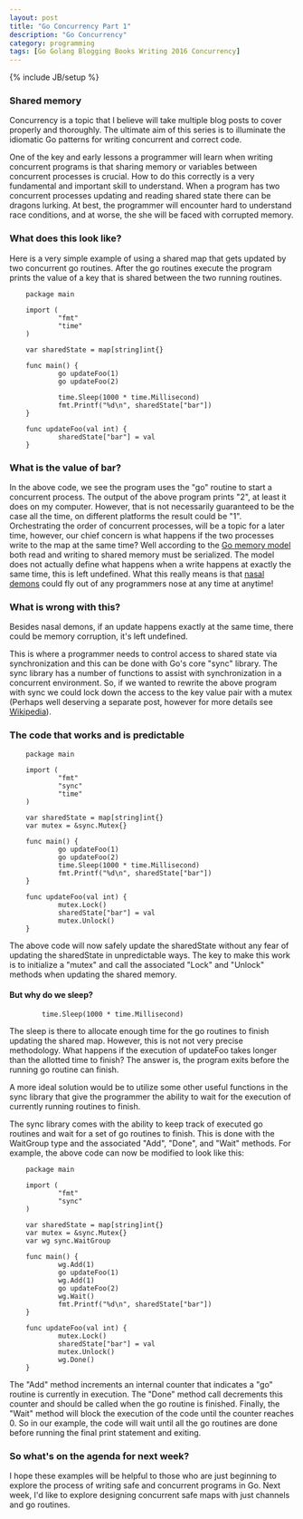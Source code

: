 ```yaml
---
layout: post
title: "Go Concurrency Part 1"
description: "Go Concurrency"
category: programming
tags: [Go Golang Blogging Books Writing 2016 Concurrency]
---
```

{% include JB/setup %}
### Shared memory

Concurrency is a topic that I believe will take multiple blog posts to cover
properly and thoroughly. The ultimate aim of this series is to illuminate
the idiomatic Go patterns for writing concurrent and correct code.

One of the key and early lessons a programmer will learn when writing concurrent programs is
that sharing memory or variables between concurrent processes is crucial. How to do
this correctly is a very fundamental and important skill to understand. When a program
has two concurrent processes updating and reading shared state there can be dragons
lurking. At best, the programmer will encounter hard to understand race conditions, and at worse,
the she will be faced with corrupted memory.

### What does this look like?

Here is a very simple example of using a shared map that gets updated by two
concurrent go routines. After the go routines execute the program prints the value
of a key that is shared between the two running routines.

        package main

        import (
                "fmt"
                "time"
        )

        var sharedState = map[string]int{}

        func main() {
                go updateFoo(1)
                go updateFoo(2)

                time.Sleep(1000 * time.Millisecond)
                fmt.Printf("%d\n", sharedState["bar"])
        }

        func updateFoo(val int) {
                sharedState["bar"] = val
        }


 
### What is the value of bar?

In the above code, we see the program uses the "go" routine to start a concurrent
process. The output of the above program prints "2", at least it does on my computer.
However, that is not necessarily guaranteed to be the case all the time, on different
platforms the result could be "1". Orchestrating the order of concurrent processes, will
be a topic for a later time, however, our chief concern is what happens if the two processes
write to the map at the same time? Well according to the [Go memory model](https://golang.org/ref/mem) both read and writing
to shared memory must be serialized. The model does not actually define what happens when a write
happens at exactly the same time, this is left undefined. What this really means is that [nasal demons](http://www.catb.org/jargon/html/N/nasal-demons.html)
could fly out of any programmers nose at any time at anytime!

### What is wrong with this?

Besides nasal demons, if an update happens exactly at the same time, there could be memory
corruption, it's left undefined.

This is where a programmer needs to control access to shared state via synchronization and this can
be done with Go's core "sync" library. The sync library has a number of functions to assist
with synchronization in a concurrent environment. So, if we wanted to rewrite the above
program with sync we could lock down the access to the key value pair with a mutex (Perhaps
well deserving a separate post, however for more details see [Wikipedia](https://en.wikipedia.org/wiki/Mutual_exclusion)).

### The code that works and is predictable

        package main

        import (
                "fmt"
                "sync"
                "time"
        )

        var sharedState = map[string]int{}
        var mutex = &sync.Mutex{}

        func main() {
                go updateFoo(1)
                go updateFoo(2)
                time.Sleep(1000 * time.Millisecond)
                fmt.Printf("%d\n", sharedState["bar"])
        }

        func updateFoo(val int) {
                mutex.Lock()
                sharedState["bar"] = val
                mutex.Unlock()
        }

The above code will now safely update the sharedState without any fear
of updating the sharedState in unpredictable ways. The key to make this work
is to initialize a "mutex" and call the associated "Lock" and "Unlock" methods
when updating the shared memory. 

#### But why do we sleep?

```
        time.Sleep(1000 * time.Millisecond)
```

The sleep is there to allocate enough time for the go routines to
finish updating the shared map. However, this is not not very precise
methodology.  What happens if the execution of updateFoo takes longer than the
allotted time to finish? The answer is, the program exits before the
running go routine can finish.

A more ideal solution would be to utilize some other useful functions
in the sync library that give the programmer the ability to wait for the
execution of currently running routines to finish. 

The sync library comes with the ability to keep track of executed go
routines and wait for a set of go routines to finish. This is done with
the WaitGroup type and the associated "Add", "Done", and "Wait" methods.
For example, the above code can now be modified to look like this:

        package main

        import (
                "fmt"
                "sync"
        )

        var sharedState = map[string]int{}
        var mutex = &sync.Mutex{}
        var wg sync.WaitGroup

        func main() {
                wg.Add(1)
                go updateFoo(1)
                wg.Add(1)
                go updateFoo(2)
                wg.Wait()
                fmt.Printf("%d\n", sharedState["bar"])
        }

        func updateFoo(val int) {
                mutex.Lock()
                sharedState["bar"] = val
                mutex.Unlock()
                wg.Done()
        }


The "Add" method increments an internal counter that indicates a "go" routine is currently in execution.
The "Done" method call decrements this counter and should be called when the go routine is finished.
Finally, the "Wait" method will block the execution of the code until the counter reaches 0. So in our example,
the code will wait until all the go routines are done before running the final print statement and exiting.

### So what's on the agenda for next week?

I hope these examples will be helpful to those who are just beginning to explore the
process of writing safe and concurrent programs in Go. Next week, I'd like to explore designing
concurrent safe maps with just channels and go routines.
